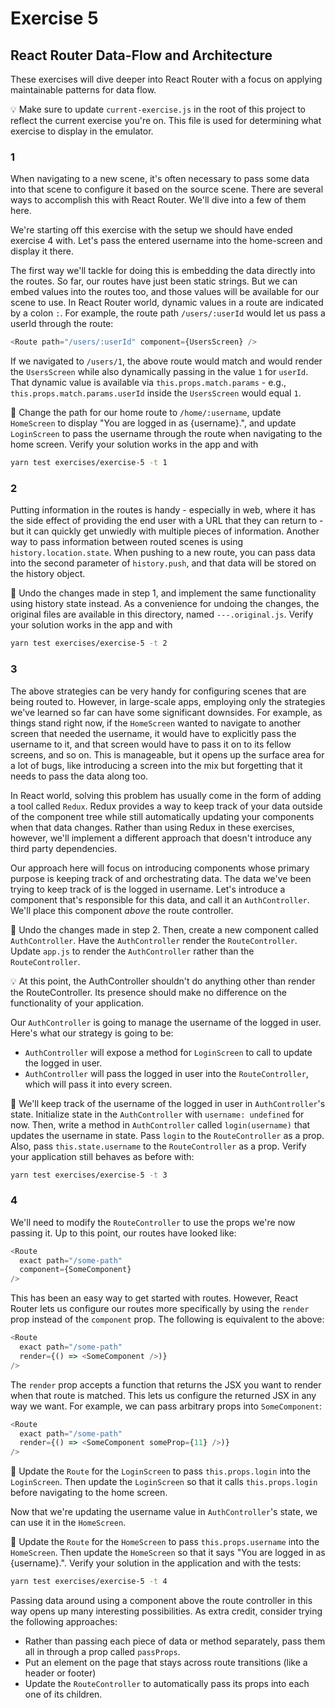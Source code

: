 # Exercise 5
## React Router Data-Flow and Architecture

These exercises will dive deeper into React Router with a focus on applying maintainable patterns for data flow.

💡 Make sure to update `current-exercise.js` in the root of this project to reflect the current exercise you're on. This file is used for determining what exercise to display in the emulator.

### 1
When navigating to a new scene, it's often necessary to pass some data into that scene to configure it based on the source scene. There are several ways to accomplish this with React Router. We'll dive into a few of them here.

We're starting off this exercise with the setup we should have ended exercise 4 with. Let's pass the entered username into the home-screen and display it there.

The first way we'll tackle for doing this is embedding the data directly into the routes. So far, our routes have just been static strings. But we can embed values into the routes too, and those values will be available for our scene to use. In React Router world, dynamic values in a route are indicated by a colon `:`. For example, the route path `/users/:userId` would let us pass a userId through the route:
```js
<Route path="/users/:userId" component={UsersScreen} />
```
If we navigated to `/users/1`, the above route would match and would render the `UsersScreen` while also dynamically passing in the value `1` for `userId`. That dynamic value is available via `this.props.match.params` - e.g., `this.props.match.params.userId` inside the `UsersScreen` would equal `1`.

🚀 Change the path for our home route to `/home/:username`, update `HomeScreen` to display "You are logged in as {username}.", and update `LoginScreen` to pass the username through the route when navigating to the home screen. Verify your solution works in the app and with
```bash
yarn test exercises/exercise-5 -t 1
```

### 2
Putting information in the routes is handy - especially in web, where it has the side effect of providing the end user with a URL that they can return to - but it can quickly get unwiedly with multiple pieces of information. Another way to pass information between routed scenes is using `history.location.state`. When pushing to a new route, you can pass data into the second parameter of `history.push`, and that data will be stored on the history object.

🚀 Undo the changes made in step 1, and implement the same functionality using history state instead. As a convenience for undoing the changes, the original files are available in this directory, named `---.original.js`. Verify your solution works in the app and with
```bash
yarn test exercises/exercise-5 -t 2
```

### 3
The above strategies can be very handy for configuring scenes that are being routed to. However, in large-scale apps, employing only the strategies we've learned so far can have some significant downsides. For example, as things stand right now, if the `HomeScreen` wanted to navigate to another screen that needed the username, it would have to explicitly pass the username to it, and that screen would have to pass it on to its fellow screens, and so on. This is manageable, but it opens up the surface area for a lot of bugs, like introducing a screen into the mix but forgetting that it needs to pass the data along too.

In React world, solving this problem has usually come in the form of adding a tool called `Redux`. Redux provides a way to keep track of your data outside of the component tree while still automatically updating your components when that data changes. Rather than using Redux in these exercises, however, we'll implement a different approach that doesn't introduce any third party dependencies.

Our approach here will focus on introducing components whose primary purpose is keeping track of and orchestrating data. The data we've been trying to keep track of is the logged in username. Let's introduce a component that's responsible for this data, and call it an `AuthController`. We'll place this component *above* the route controller.

🚀 Undo the changes made in step 2. Then, create a new component called `AuthController`. Have the `AuthController` render the `RouteController`. Update `app.js` to render the `AuthController` rather than the `RouteController`.

💡 At this point, the AuthController shouldn't do anything other than render the RouteController. Its presence should make no difference on the functionality of your application.

Our `AuthController` is going to manage the username of the logged in user. Here's what our strategy is going to be:
* `AuthController` will expose a method for `LoginScreen` to call to update the logged in user.
* `AuthController` will pass the logged in user into the `RouteController`, which will pass it into every screen.

🚀 We'll keep track of the username of the logged in user in `AuthController`'s state. Initialize state in the `AuthController` with `username: undefined` for now. Then, write a method in `AuthController` called `login(username)` that updates the username in state. Pass `login` to the `RouteController` as a prop. Also, pass `this.state.username` to the `RouteController` as a prop. Verify your application still behaves as before with:
```bash
yarn test exercises/exercise-5 -t 3
```

### 4
We'll need to modify the `RouteController` to use the props we're now passing it. Up to this point, our routes have looked like:
```js
<Route
  exact path="/some-path"
  component={SomeComponent}
/>
```
This has been an easy way to get started with routes. However, React Router lets us configure our routes more specifically by using the `render` prop instead of the `component` prop. The following is equivalent to the above:
```js
<Route
  exact path="/some-path"
  render={() => <SomeComponent />)}
/>
```
The `render` prop accepts a function that returns the JSX you want to render when that route is matched. This lets us configure the returned JSX in any way we want. For example, we can pass arbitrary props into `SomeComponent`:
```js
<Route
  exact path="/some-path"
  render={() => <SomeComponent someProp={11} />)}
/>
```

🚀 Update the `Route` for the `LoginScreen` to pass `this.props.login` into the `LoginScreen`. Then update the `LoginScreen` so that it calls `this.props.login` before navigating to the home screen.

Now that we're updating the username value in `AuthController`'s state, we can use it in the `HomeScreen`.

🚀 Update the `Route` for the `HomeScreen` to pass `this.props.username` into the `HomeScreen`. Then update the `HomeScreen` so that it says "You are logged in as {username}.". Verify your solution in the application and with the tests:
```bash
yarn test exercises/exercise-5 -t 4
```

Passing data around using a component above the route controller in this way opens up many interesting possibilities. As extra credit, consider trying the following approaches:

* Rather than passing each piece of data or method separately, pass them all in through a prop called `passProps`.
* Put an element on the page that stays across route transitions (like a header or footer)
* Update the `RouteController` to automatically pass its props into each one of its children.